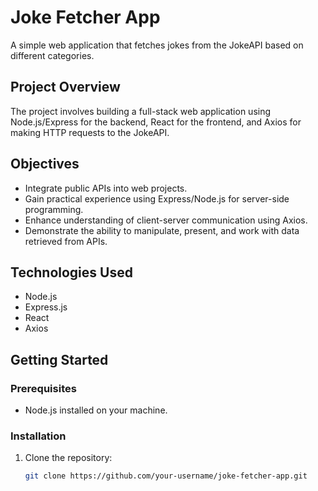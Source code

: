 # Joke Fetcher App

A simple web application that fetches jokes from the JokeAPI based on different categories.

## Project Overview

The project involves building a full-stack web application using Node.js/Express for the backend, React for the frontend, and Axios for making HTTP requests to the JokeAPI.

## Objectives

- Integrate public APIs into web projects.
- Gain practical experience using Express/Node.js for server-side programming.
- Enhance understanding of client-server communication using Axios.
- Demonstrate the ability to manipulate, present, and work with data retrieved from APIs.

## Technologies Used

- Node.js
- Express.js
- React
- Axios

## Getting Started

### Prerequisites

- Node.js installed on your machine.

### Installation

1. Clone the repository:

   ```bash
   git clone https://github.com/your-username/joke-fetcher-app.git
